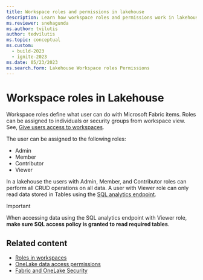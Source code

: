 ```yaml
---
title: Workspace roles and permissions in lakehouse
description: Learn how workspace roles and permissions work in lakehouse.
ms.reviewer: snehagunda
ms.author: tvilutis
author: tedvilutis
ms.topic: conceptual
ms.custom:
  - build-2023
  - ignite-2023
ms.date: 05/23/2023
ms.search.form: Lakehouse Workspace roles Permissions
---
```


# Workspace roles in Lakehouse

Workspace roles define what user can do with Microsoft Fabric items. Roles can be assigned to individuals or security groups from workspace view. See, [Give users access to workspaces](../get-started/give-access-workspaces.md).

The user can be assigned to the following roles:

* Admin
* Member
* Contributor
* Viewer

In a lakehouse the users with Admin, Member, and Contributor roles can perform all CRUD operations on all data. A user with Viewer role can only read data stored in Tables using the [SQL analytics endpoint](lakehouse-sql-analytics-endpoint.md).

> [!IMPORTANT]
> When accessing data using the SQL analytics endpoint with Viewer role, **make sure SQL access policy is granted to read required tables**.

## Related content

- [Roles in workspaces](../get-started/roles-workspaces.md)
- [OneLake data access permissions](./onelake-data-access-permissions.md)
- [Fabric and OneLake Security](../onelake/security/fabric-and-onelake-security.md)